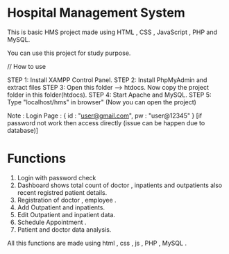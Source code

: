 # Hospital Management System

This is basic HMS project made using HTML , CSS , JavaScript , PHP and MySQL.

You can use this project for study purpose.

// How to use

STEP 1: Install XAMPP Control Panel.
STEP 2: Install PhpMyAdmin and extract files
STEP 3: Open this folder --> htdocs. Now copy the project folder in this folder(htdocs).
STEP 4: Start Apache and MySQL.
STEP 5: Type "localhost/hms" in browser" (Now you can open the project)

Note : 
Login Page : {
    id : "user@gmail.com",
    pw : "user@12345"
}
[if password not work then access directly (issue can be happen due to database)]

# Functions

1. Login with password check <br>
2. Dashboard shows total count of doctor , inpatients and outpatients also recent registred patient details. <br>
3. Registration of doctor , employee . <br>
4. Add Outpatient and inpatients.<br>
5. Edit Outpatient and inpatient data.<br>
6. Schedule Appointment .<br>
7. Patient and doctor data analysis.<br>

All this functions are made using html , css , js , PHP , MySQL .

